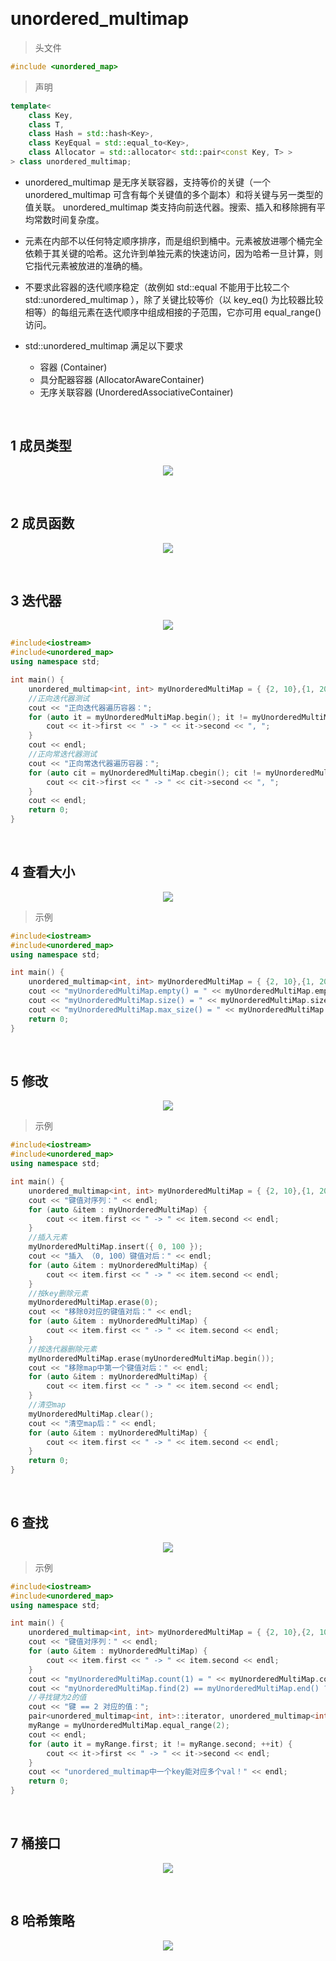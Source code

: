 &emsp;
# unordered_multimap

>头文件 
```c++
#include <unordered_map>
```

>声明
```c++
template<
    class Key,
    class T,
    class Hash = std::hash<Key>,
    class KeyEqual = std::equal_to<Key>,
    class Allocator = std::allocator< std::pair<const Key, T> >
> class unordered_multimap;
```
- unordered_multimap 是无序关联容器，支持等价的关键（一个 unordered_multimap 可含有每个关键值的多个副本）和将关键与另一类型的值关联。 unordered_multimap 类支持向前迭代器。搜索、插入和移除拥有平均常数时间复杂度。

- 元素在内部不以任何特定顺序排序，而是组织到桶中。元素被放进哪个桶完全依赖于其关键的哈希。这允许到单独元素的快速访问，因为哈希一旦计算，则它指代元素被放进的准确的桶。

- 不要求此容器的迭代顺序稳定（故例如 std::equal 不能用于比较二个 std::unordered_multimap ），除了关键比较等价（以 key_eq() 为比较器比较相等）的每组元素在迭代顺序中组成相接的子范围，它亦可用 equal_range() 访问。

- std::unordered_multimap 满足以下要求
    - 容器 (Container) 
    - 具分配器容器 (AllocatorAwareContainer) 
    - 无序关联容器 (UnorderedAssociativeContainer)

&emsp;
## 1 成员类型
<div align="center">
    <image src="./imgs/map-3.png" width=>
</div>


&emsp;
## 2 成员函数

<div align="center">
    <image src="./imgs/map-4.png" width=>
</div>

&emsp;
## 3 迭代器

<div align="center">
    <image src="./imgs/map-5.png" width=>
</div>

```c++
#include<iostream>
#include<unordered_map>
using namespace std;

int main() {
	unordered_multimap<int, int> myUnorderedMultiMap = { {2, 10},{1, 20},{3,30} };
	//正向迭代器测试
	cout << "正向迭代器遍历容器：";
	for (auto it = myUnorderedMultiMap.begin(); it != myUnorderedMultiMap.end(); ++it) {
		cout << it->first << " -> " << it->second << ", ";
	}
	cout << endl;
	//正向常迭代器测试
	cout << "正向常迭代器遍历容器：";
	for (auto cit = myUnorderedMultiMap.cbegin(); cit != myUnorderedMultiMap.cend(); ++cit) {
		cout << cit->first << " -> " << cit->second << ", ";
	}
	cout << endl;
	return 0;
}
```

&emsp;
## 4 查看大小

<div align="center">
    <image src="./imgs/map-6.png" width=>
</div>

>示例
```c++
#include<iostream>
#include<unordered_map>
using namespace std;

int main() {
	unordered_multimap<int, int> myUnorderedMultiMap = { {2, 10},{1, 20},{3,30} };
	cout << "myUnorderedMultiMap.empty() = " << myUnorderedMultiMap.empty() << endl;
	cout << "myUnorderedMultiMap.size() = " << myUnorderedMultiMap.size() << endl;
	cout << "myUnorderedMultiMap.max_size() = " << myUnorderedMultiMap.max_size() << endl;
	return 0;
}
```

&emsp;
## 5 修改

<div align="center">
    <image src="./imgs/map-7.png" width=>
</div>

>示例
```c++
#include<iostream>
#include<unordered_map>
using namespace std;

int main() {
	unordered_multimap<int, int> myUnorderedMultiMap = { {2, 10},{1, 20},{3,30} };
	cout << "键值对序列：" << endl;
	for (auto &item : myUnorderedMultiMap) {
		cout << item.first << " -> " << item.second << endl;
	}
	//插入元素
	myUnorderedMultiMap.insert({ 0, 100 });
	cout << "插入 （0, 100）键值对后：" << endl;
	for (auto &item : myUnorderedMultiMap) {
		cout << item.first << " -> " << item.second << endl;
	}
	//按key删除元素
	myUnorderedMultiMap.erase(0);
	cout << "移除0对应的键值对后：" << endl;
	for (auto &item : myUnorderedMultiMap) {
		cout << item.first << " -> " << item.second << endl;
	}
	//按迭代器删除元素
	myUnorderedMultiMap.erase(myUnorderedMultiMap.begin());
	cout << "移除map中第一个键值对后：" << endl;
	for (auto &item : myUnorderedMultiMap) {
		cout << item.first << " -> " << item.second << endl;
	}
	//清空map
	myUnorderedMultiMap.clear();
	cout << "清空map后：" << endl;
	for (auto &item : myUnorderedMultiMap) {
		cout << item.first << " -> " << item.second << endl;
	}
	return 0;
}
```


&emsp;
## 6 查找

<div align="center">
    <image src="./imgs/map-8.png" width=>
</div>

>示例
```c++
#include<iostream>
#include<unordered_map>
using namespace std;

int main() {
	unordered_multimap<int, int> myUnorderedMultiMap = { {2, 10},{2, 100}, {2, 200}, {1, 20},{3,30} };
	cout << "键值对序列：" << endl;
	for (auto &item : myUnorderedMultiMap) {
		cout << item.first << " -> " << item.second << endl;
	}
	cout << "myUnorderedMultiMap.count(1) = " << myUnorderedMultiMap.count(1) << endl;
	cout << "myUnorderedMultiMap.find(2) == myUnorderedMultiMap.end() ? " << (myUnorderedMultiMap.find(2) == myUnorderedMultiMap.end()) << endl;
	//寻找键为2的值
	cout << "键 == 2 对应的值：";
	pair<unordered_multimap<int, int>::iterator, unordered_multimap<int, int>::iterator> myRange;
	myRange = myUnorderedMultiMap.equal_range(2);
	cout << endl;
	for (auto it = myRange.first; it != myRange.second; ++it) {
		cout << it->first << " -> " << it->second << endl;
	}
	cout << "unordered_multimap中一个key能对应多个val！" << endl;
	return 0;
}
```

&emsp;
## 7 桶接口
<div align="center">
    <image src="./imgs/map-9.png" width=>
</div>


&emsp;
## 8 哈希策略

<div align="center">
    <image src="./imgs/map-10.png" width=>
</div>




